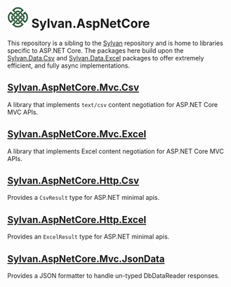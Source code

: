 # <img src="Sylvan.png" height="48" alt="Sylvan Logo"/> Sylvan.AspNetCore

This repository is a sibling to the [Sylvan](https://github.com/MarkPflug/Sylvan) repository and is home to libraries specific to ASP.NET Core. The packages here build upon the [Sylvan.Data.Csv](https://github.com/MarkPflug/Sylvan) and [Sylvan.Data.Excel](https://github.com/MarkPflug/Sylvan.Data.Excel) packages to offer extremely efficient, and fully async implementations.

## [Sylvan.AspNetCore.Mvc.Csv](docs/Mvc.Csv.md)

A library that implements `text/csv` content negotiation for ASP.NET Core MVC APIs.

## [Sylvan.AspNetCore.Mvc.Excel](docs/Mvc.Excel.md)

A library that implements Excel content negotiation for ASP.NET Core MVC APIs.

## [Sylvan.AspNetCore.Http.Csv](docs/Http.Csv.md)

Provides a `CsvResult` type for ASP.NET minimal apis.

## [Sylvan.AspNetCore.Http.Excel](docs/Http.Excel.md)

Provides an `ExcelResult` type for ASP.NET minimal apis.

## [Sylvan.AspNetCore.Mvc.JsonData](docs/Mvc.JsonData.md)

Provides a JSON formatter to handle un-typed DbDataReader responses.